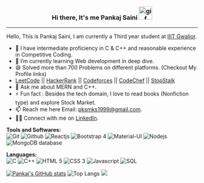 
### <div align="center"> Hi there, It's me Pankaj Saini <img alt="gif" src="https://media.giphy.com/media/hvRJCLFzcasrR4ia7z/giphy.gif" style="height: 35px"/></div>
<hr/>

Hello, This is Pankaj Saini, I am currently a Third year student at [IIIT Gwalior](http://www.iiitm.ac.in/index.php/en/).

- 🔭 I have intermediate proficiency in C & C++ and reasonable experience in Competitive Coding.
- 🌱 I’m currently learning Web development in deep dive.
- 😄 Solved more than 700 Problems on different platforms. (Checkout My Profile links)
-    [LeetCode](https://leetcode.com/blacky_bomb_15/)  ||  [HackerRank](https://www.hackerrank.com/blacky_bomb_15?hr_r=1)  ||  [Codeforces](https://codeforces.com/profile/blacky_bomb_15)  ||  [CodeChef](https://www.codechef.com/users/blacky_bomb_15)  ||  [StopStalk](https://www.stopstalk.com/user/profile/blacky_bomb_15)
- 💬 Ask me about MERN and C++.
- ⚡ Fun fact : Besides the tech domain, I love to read books (Nonfiction type) and explore Stock Market.
- 📫 Reach me here  Email: [pksmks1999@gmail.com](mailto:pksmks1999@gmail.com).
- 🤝🏻 Connect with me on [LinkedIn](https://www.linkedin.com/in/saini-pankaj/).

<!-- - 👯 I’m looking to collaborate on Node.js. -->
<!-- - 🤔 I’m looking for help with AWS. --> 

**Tools and Softwares:**  
<img title="Git" src="https://img.icons8.com/color/40/000000/git.png"/> <img title="Github" src="https://img.icons8.com/fluency/40/000000/github.png"/>
<img title="Reactjs" src="https://img.icons8.com/color/40/000000/react-native.png"/> 
<img title="Bootstrap 4" src="https://img.icons8.com/color/40/000000/bootstrap.png"/> 
<img title="Material-UI" src="https://img.icons8.com/color/40/000000/material-ui.png"/> 
<img title="Nodejs" src="https://img.icons8.com/color/50/000000/nodejs.png"/> 
<img title="MongoDB database" src="https://img.icons8.com/color/40/000000/mongodb.png"/> 
<!-- <img title="Heroku deployment" src="https://img.icons8.com/color/40/000000/heroku.png"/> -->
<!-- <img title="Gitlab" src="https://img.icons8.com/color/40/000000/gitlab.png"/>  -->


**Languages:**  
<img title="C" src="https://img.icons8.com/color/40/000000/c-programming.png"/> <img title="C++" src="https://img.icons8.com/color/40/000000/c-plus-plus-logo.png"/>
<img title="HTML 5" src="https://img.icons8.com/color/40/000000/html-5--v1.png"/> 
<img title="CSS 3" src="https://img.icons8.com/color/40/000000/css3.png"/>
<img title="Javascript" src="https://img.icons8.com/color/40/000000/javascript.png"/> 
<img title="SQL" src="https://img.icons8.com/color/40/000000/sql.png"/> 
<!-- <img title="Python" src="https://img.icons8.com/fluency/40/000000/python.png"/>  -->

[![Pankaj's GitHub stats](https://github-readme-stats.vercel.app/api?username=sainipankaj15&show_icons=true&theme=radical)](https://github.com/sainipankaj15/github-readme-stats)
![Top Langs](https://github-readme-stats.vercel.app/api/top-langs/?username=sainipankaj15&hide=css,html&theme=tokyonight)
![](https://komarev.com/ghpvc/?username=sainipankaj15&color=dc143c)
